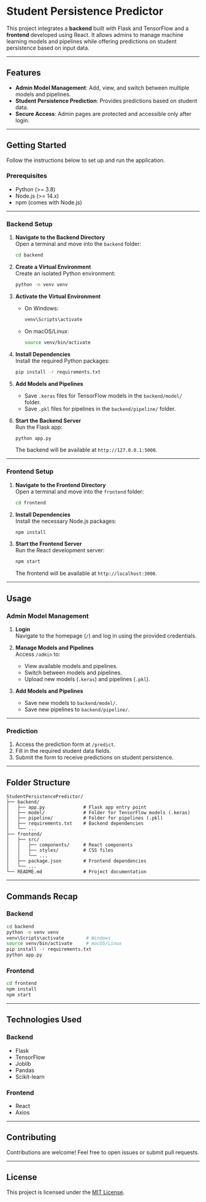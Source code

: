 # Student Persistence Predictor

This project integrates a **backend** built with Flask and TensorFlow and a **frontend** developed using React. It allows admins to manage machine learning models and pipelines while offering predictions on student persistence based on input data.

---

## Features

- **Admin Model Management**: Add, view, and switch between multiple models and pipelines.
- **Student Persistence Prediction**: Provides predictions based on student data.
- **Secure Access**: Admin pages are protected and accessible only after login.

---

## Getting Started

Follow the instructions below to set up and run the application.

### Prerequisites

- Python (>= 3.8)
- Node.js (>= 14.x)
- npm (comes with Node.js)

---

### Backend Setup

1. **Navigate to the Backend Directory**  
   Open a terminal and move into the `backend` folder:
   ```bash
   cd backend
   ```

2. **Create a Virtual Environment**  
   Create an isolated Python environment:
   ```bash
   python -m venv venv
   ```

3. **Activate the Virtual Environment**  
   - On Windows:
     ```bash
     venv\Scripts\activate
     ```
   - On macOS/Linux:
     ```bash
     source venv/bin/activate
     ```

4. **Install Dependencies**  
   Install the required Python packages:
   ```bash
   pip install -r requirements.txt
   ```

5. **Add Models and Pipelines**  
   - Save `.keras` files for TensorFlow models in the `backend/model/` folder.
   - Save `.pkl` files for pipelines in the `backend/pipeline/` folder.

6. **Start the Backend Server**  
   Run the Flask app:
   ```bash
   python app.py
   ```
   The backend will be available at `http://127.0.0.1:5000`.

---

### Frontend Setup

1. **Navigate to the Frontend Directory**  
   Open a terminal and move into the `frontend` folder:
   ```bash
   cd frontend
   ```

2. **Install Dependencies**  
   Install the necessary Node.js packages:
   ```bash
   npm install
   ```

3. **Start the Frontend Server**  
   Run the React development server:
   ```bash
   npm start
   ```
   The frontend will be available at `http://localhost:3000`.

---

## Usage

### Admin Model Management

1. **Login**  
   Navigate to the homepage (`/`) and log in using the provided credentials.

2. **Manage Models and Pipelines**  
   Access `/admin` to:
   - View available models and pipelines.
   - Switch between models and pipelines.
   - Upload new models (`.keras`) and pipelines (`.pkl`).

3. **Add Models and Pipelines**  
   - Save new models to `backend/model/`.
   - Save new pipelines to `backend/pipeline/`.

---

### Prediction

1. Access the prediction form at `/predict`.
2. Fill in the required student data fields.
3. Submit the form to receive predictions on student persistence.

---

## Folder Structure

```plaintext
StudentPersistencePredictor/
├── backend/
│   ├── app.py              # Flask app entry point
│   ├── model/              # Folder for TensorFlow models (.keras)
│   ├── pipeline/           # Folder for pipelines (.pkl)
│   ├── requirements.txt    # Backend dependencies
│   └── ...
├── frontend/
│   ├── src/
│   │   ├── components/     # React components
│   │   ├── styles/         # CSS files
│   │   └── ...
│   ├── package.json        # Frontend dependencies
│   └── ...
└── README.md               # Project documentation
```

---

## Commands Recap

### Backend

```bash
cd backend
python -m venv venv
venv\Scripts\activate        # Windows
source venv/bin/activate     # macOS/Linux
pip install -r requirements.txt
python app.py
```

### Frontend

```bash
cd frontend
npm install
npm start
```

---

## Technologies Used

### Backend
- Flask
- TensorFlow
- Joblib
- Pandas
- Scikit-learn

### Frontend
- React
- Axios

---

## Contributing

Contributions are welcome! Feel free to open issues or submit pull requests.

---

## License

This project is licensed under the [MIT License](LICENSE).

